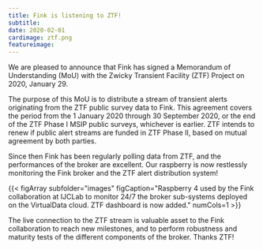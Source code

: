 ```yaml
---
title: Fink is listening to ZTF!
subtitle:
date: 2020-02-01
cardimage: ztf.png
featureimage:
---
```


We are pleased to announce that Fink has signed a Memorandum of Understanding (MoU) with the Zwicky Transient Facility (ZTF) Project on 2020, January 29.
<!--more-->

The purpose of this MoU is to distribute a stream of transient alerts originating from the ZTF public survey data to Fink. This agreement covers the period from the 1 January 2020 through 30 September 2020, or the end of the ZTF Phase I MSIP public surveys, whichever is earlier.
ZTF intends to renew if public alert streams are funded in ZTF Phase II, based on mutual agreement by both parties.

Since then Fink has been regularly polling data from ZTF, and the performances of the broker are excellent. Our raspberry is now restlessly monitoring the Fink broker and the ZTF alert distribution system!

{{< figArray subfolder="images" figCaption="Raspberry 4 used by the Fink collaboration at IJCLab to monitor 24/7 the broker sub-systems deployed on the VirtualData cloud. ZTF dashboard is now added." numCols=1 >}}

The live connection to the ZTF stream is valuable asset to the Fink collaboration to reach new milestones, and to perform robustness and maturity tests of the different components of the broker. Thanks ZTF!
